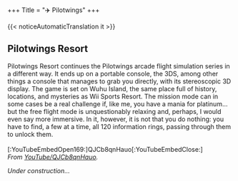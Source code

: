 +++
Title = "✈️ Pilotwings"
+++

{{< noticeAutomaticTranslation it >}}



## Pilotwings Resort

Pilotwings Resort continues the Pilotwings arcade flight simulation series in a different way. It ends up on a portable console, the 3DS, among other things a console that manages to grab you directly, with its stereoscopic 3D display. The game is set on Wuhu Island, the same place full of history, locations, and mysteries as Wii Sports Resort. The mission mode can in some cases be a real challenge if, like me, you have a mania for platinum... but the free flight mode is unquestionably relaxing and, perhaps, I would even say more immersive. In it, however, it is not that you do nothing: you have to find, a few at a time, all 120 information rings, passing through them to unlock them.  
<br/>[:YouTubeEmbedOpen169:]QJCb8qnHauo[:YouTubeEmbedClose:]  
<cite>From <a href="https://youtu.be/QJCb8qnHauo">YouTube/QJCb8qnHauo</a>.</cite>

_Under construction..._